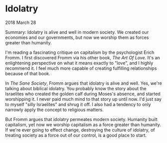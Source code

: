 # Idolatry

<time datetime="2018-03-28">2018 March 28</time>

<p id="summary">
  Summary: Idolatry is alive and well in modern society. We created our
  economies and our governments, but now we worship them as forces greater
  than humanity.
</p>

I'm reading a fascinating critique on capitalism by the psychologist Erich
Fromm. I first discovered Fromm via his other book, *The Art Of Love*. It's
an enlightening perspective on what it means exactly to "love", and I highly
recommend it. I feel much more capable of creating fulfilling relationships
because of that book.

In *The Sane Society*, Fromm argues that idolatry is alive and well. Yes,
we're talking about biblical idolatry. You probably know the story about the
Israelites who created the golden calf during Moses's absence, and started
worshipping it. I never paid much mind to that story up until now. I'd just
say to myself "silly Israelites" and shrug it off. I also had a tendency to
only narrowly apply the concept to religious matters.

But Fromm argues that idolatry permeates modern society. Humanity built
capitalism, yet now we worship capitalism as a force greater than humanity.
If we're ever going to effect change, destroying the culture of idolatry,
of treating society as a force out of our control, is a good place to start.
